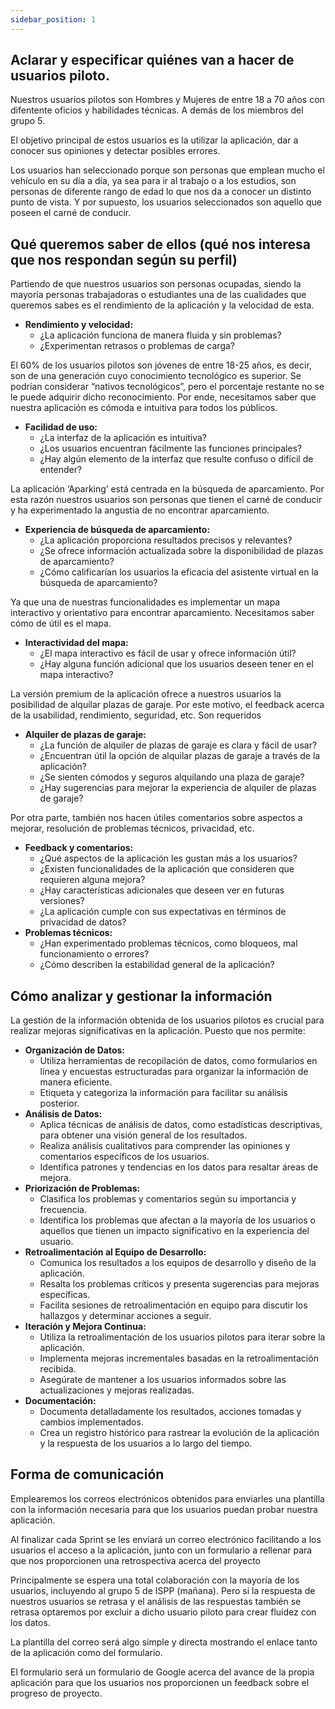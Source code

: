 ```yaml
---
sidebar_position: 1
---
```


## Aclarar y especificar quiénes van a hacer de usuarios piloto.

Nuestros usuarios pilotos son Hombres y Mujeres de entre 18 a 70 años con difentente oficios y habilidades técnicas. A demás de los miembros del grupo 5.

El objetivo principal de estos usuarios es la utilizar la aplicación, dar a conocer sus opiniones y detectar posibles errores.

Los usuarios han seleccionado porque son personas que emplean mucho el vehículo en su día a día, ya sea para ir al trabajo o a los estudios, son personas de diferente rango de edad lo que nos da a conocer un distinto punto de vista. Y por supuesto, los usuarios seleccionados son aquello que poseen el carné de conducir.

## Qué queremos saber de ellos (qué nos interesa que nos respondan según su perfil)

Partiendo de que nuestros usuarios son personas ocupadas, siendo la mayoría personas trabajadoras o estudiantes una de las cualidades que queremos sabes es el rendimiento de la aplicación y la velocidad de esta.

- **Rendimiento y velocidad:**
  - ¿La aplicación funciona de manera fluida y sin problemas?
  - ¿Experimentan retrasos o problemas de carga?

El 60% de los usuarios pilotos son jóvenes de entre 18-25 años, es decir, son de una generación cuyo conocimiento tecnológico es superior. Se podrían considerar “nativos tecnológicos”, pero el porcentaje restante no se le puede adquirir dicho reconocimiento. Por ende, necesitamos saber que nuestra aplicación es cómoda e intuitiva para todos los públicos.

- **Facilidad de uso:**
  - ¿La interfaz de la aplicación es intuitiva?
  - ¿Los usuarios encuentran fácilmente las funciones principales?
  - ¿Hay algún elemento de la interfaz que resulte confuso o difícil de entender?

La aplicación ‘Aparking’ está centrada en la búsqueda de aparcamiento. Por esta razón nuestros usuarios son personas que tienen el carné de conducir y ha experimentado la angustia de no encontrar aparcamiento.

- **Experiencia de búsqueda de aparcamiento:**
  - ¿La aplicación proporciona resultados precisos y relevantes?
  - ¿Se ofrece información actualizada sobre la disponibilidad de plazas de aparcamiento?
  - ¿Cómo calificarían los usuarios la eficacia del asistente virtual en la búsqueda de aparcamiento?

Ya que una de nuestras funcionalidades es implementar un mapa interactivo y orientativo para encontrar aparcamiento. Necesitamos saber cómo de útil es el mapa.

- **Interactividad del mapa:**
  - ¿El mapa interactivo es fácil de usar y ofrece información útil?
  - ¿Hay alguna función adicional que los usuarios deseen tener en el mapa interactivo?

La versión premium de la aplicación ofrece a nuestros usuarios la posibilidad de alquilar plazas de garaje. Por este motivo, el feedback acerca de la usabilidad, rendimiento, seguridad, etc. Son requeridos

- **Alquiler de plazas de garaje:**
  - ¿La función de alquiler de plazas de garaje es clara y fácil de usar?
  - ¿Encuentran útil la opción de alquilar plazas de garaje a través de la aplicación?
  - ¿Se sienten cómodos y seguros alquilando una plaza de garaje?
  - ¿Hay sugerencias para mejorar la experiencia de alquiler de plazas de garaje?

Por otra parte, también nos hacen útiles comentarios sobre aspectos a mejorar, resolución de problemas técnicos, privacidad, etc.

- **Feedback y comentarios:**
  - ¿Qué aspectos de la aplicación les gustan más a los usuarios?
  - ¿Existen funcionalidades de la aplicación que consideren que requieren alguna mejora?
  - ¿Hay características adicionales que deseen ver en futuras versiones?
  - ¿La aplicación cumple con sus expectativas en términos de privacidad de datos?
- **Problemas técnicos:**
  - ¿Han experimentado problemas técnicos, como bloqueos, mal funcionamiento o errores?
  - ¿Cómo describen la estabilidad general de la aplicación?

## Cómo analizar y gestionar la información

La gestión de la información obtenida de los usuarios pilotos es crucial para realizar mejoras significativas en la aplicación. Puesto que nos permite:

- **Organización de Datos:**
  - Utiliza herramientas de recopilación de datos, como formularios en línea y encuestas estructuradas para organizar la información de manera eficiente.
  - Etiqueta y categoriza la información para facilitar su análisis posterior.
- **Análisis de Datos:**
  - Aplica técnicas de análisis de datos, como estadísticas descriptivas, para obtener una visión general de los resultados.
  - Realiza análisis cualitativos para comprender las opiniones y comentarios específicos de los usuarios.
  - Identifica patrones y tendencias en los datos para resaltar áreas de mejora.
- **Priorización de Problemas:**
  - Clasifica los problemas y comentarios según su importancia y frecuencia.
  - Identifica los problemas que afectan a la mayoría de los usuarios o aquellos que tienen un impacto significativo en la experiencia del usuario.
- **Retroalimentación al Equipo de Desarrollo:**
  - Comunica los resultados a los equipos de desarrollo y diseño de la aplicación.
  - Resalta los problemas críticos y presenta sugerencias para mejoras específicas.
  - Facilita sesiones de retroalimentación en equipo para discutir los hallazgos y determinar acciones a seguir.
- **Iteración y Mejora Continua:**
  - Utiliza la retroalimentación de los usuarios pilotos para iterar sobre la aplicación.
  - Implementa mejoras incrementales basadas en la retroalimentación recibida.
  - Asegúrate de mantener a los usuarios informados sobre las actualizaciones y mejoras realizadas.
- **Documentación:**
  - Documenta detalladamente los resultados, acciones tomadas y cambios implementados.
  - Crea un registro histórico para rastrear la evolución de la aplicación y la respuesta de los usuarios a lo largo del tiempo.

## Forma de comunicación

Emplearemos los correos electrónicos obtenidos para enviarles una plantilla con la información necesaria para que los usuarios puedan probar nuestra aplicación.

Al finalizar cada Sprint se les enviará un correo electrónico facilitando a los usuarios el acceso a la aplicación, junto con un formulario a rellenar para que nos proporcionen una retrospectiva acerca del proyecto

Principalmente se espera una total colaboración con la mayoría de los usuarios, incluyendo al grupo 5 de ISPP (mañana). Pero si la respuesta de nuestros usuarios se retrasa y el análisis de las respuestas también se retrasa optaremos por excluir a dicho usuario piloto para crear fluidez con los datos.

La plantilla del correo será algo simple y directa mostrando el enlace tanto de la aplicación como del formulario.

El formulario será un formulario de Google acerca del avance de la propia aplicación para que los usuarios nos proporcionen un feedback sobre el progreso de proyecto.

